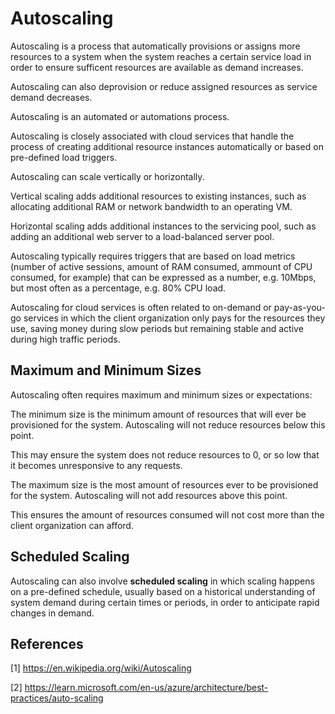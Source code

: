 # Autoscaling

Autoscaling is a process that automatically provisions or assigns more resources to a system when the system reaches a certain service load in order to ensure sufficent resources are available as demand increases.

Autoscaling can also deprovision or reduce assigned resources as service demand decreases.

Autoscaling is an automated or automations process.

Autoscaling is closely associated with cloud services that handle the process of creating additional resource instances automatically or based on pre-defined load triggers.

Autoscaling can scale vertically or horizontally.

Vertical scaling adds additional resources to existing instances, such as allocating additional RAM or network bandwidth to an operating VM.

Horizontal scaling adds additional instances to the servicing pool, such as adding an additional web server to a load-balanced server pool.

Autoscaling typically requires triggers that are based on load metrics (number of active sessions, amount of RAM consumed, ammount of CPU consumed, for example) that can be expressed as a number, e.g. 10Mbps, but most often as a percentage, e.g. 80% CPU load.

Autoscaling for cloud services is often related to on-demand or pay-as-you-go services in which the client organization only pays for the resources they use, saving money during slow periods but remaining stable and active during high traffic periods.

## Maximum and Minimum Sizes

Autoscaling often requires maximum and minimum sizes or expectations: 

The minimum size is the minimum amount of resources that will ever be provisioned for the system. Autoscaling will not reduce resources below this point.

This may ensure the system does not reduce resources to 0, or so low that it becomes unresponsive to any requests.

The maximum size is the most amount of resources ever to be provisioned for the system. Autoscaling will not add resources above this point.

This ensures the amount of resources consumed will not cost more than the client organization can afford.

## Scheduled Scaling

Autoscaling can also involve **scheduled scaling** in which scaling happens on a pre-defined schedule, usually based on a historical understanding of system demand during certain times or periods, in order to anticipate rapid changes in demand.

## References

[1] https://en.wikipedia.org/wiki/Autoscaling

[2] https://learn.microsoft.com/en-us/azure/architecture/best-practices/auto-scaling